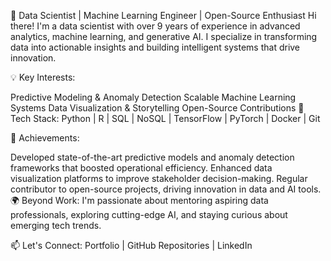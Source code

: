 🚀 Data Scientist | Machine Learning Engineer | Open-Source Enthusiast
Hi there! I'm a data scientist with over 9 years of experience in advanced analytics, machine learning, and generative AI. I specialize in transforming data into actionable insights and building intelligent systems that drive innovation.

💡 Key Interests:

Predictive Modeling & Anomaly Detection
Scalable Machine Learning Systems
Data Visualization & Storytelling
Open-Source Contributions
🔧 Tech Stack:
Python | R | SQL | NoSQL | TensorFlow | PyTorch | Docker | Git

🌟 Achievements:

Developed state-of-the-art predictive models and anomaly detection frameworks that boosted operational efficiency.
Enhanced data visualization platforms to improve stakeholder decision-making.
Regular contributor to open-source projects, driving innovation in data and AI tools.
🌍 Beyond Work:
I'm passionate about mentoring aspiring data professionals, exploring cutting-edge AI, and staying curious about emerging tech trends.

📫 Let's Connect:
Portfolio | GitHub Repositories | LinkedIn

